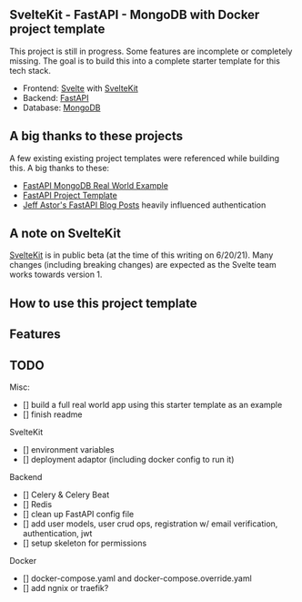 ## SvelteKit - FastAPI - MongoDB with Docker project template
This project is still in progress. Some features are incomplete or completely missing. The goal is to build this into a complete starter template for this tech stack.

- Frontend: [Svelte](https://svelte.dev/) with [SvelteKit](https://kit.svelte.dev/)
- Backend: [FastAPI](https://fastapi.tiangolo.com/)
- Database: [MongoDB](https://www.mongodb.com/)

## A big thanks to these projects
A few existing existing project templates were referenced while building this. A big thanks to these:
- [FastAPI MongoDB Real World Example](https://github.com/markqiu/fastapi-mongodb-realworld-example-app)
- [FastAPI Project Template](https://fastapi.tiangolo.com/project-generation/)
- [Jeff Astor's FastAPI Blog Posts](https://www.jeffastor.com/blog/designing-a-robust-user-model-in-a-fastapi-app) heavily influenced authentication

## A note on SvelteKit
[SvelteKit](https://kit.svelte.dev/) is in public beta (at the time of this writing on 6/20/21). Many changes (including breaking changes) are expected as the Svelte team works towards version 1.

## How to use this project template

## Features

## TODO
Misc:
- [] build a full real world app using this starter template as an example
- [] finish readme

SvelteKit
- [] environment variables
- [] deployment adaptor (including docker config to run it)

Backend
- [] Celery & Celery Beat
- [] Redis
- [] clean up FastAPI config file
- [] add user models, user crud ops, registration w/ email verification, authentication, jwt
- [] setup skeleton for permissions

Docker
- [] docker-compose.yaml and docker-compose.override.yaml
- [] add ngnix or traefik?